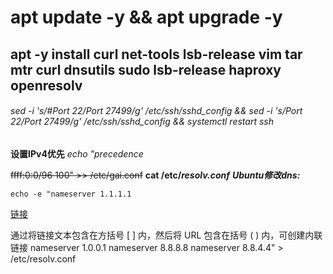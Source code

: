 # apt update -y && apt upgrade -y
## apt -y install curl net-tools lsb-release vim tar mtr curl dnsutils sudo lsb-release haproxy openresolv
###### sed -i 's/#Port 22/Port 27499/g' /etc/ssh/sshd_config && sed -i 's/Port 22/Port 27499/g' /etc/ssh/sshd_config && systemctl restart ssh

**设置IPv4优先**
*echo "precedence*

~~ffff:0:0/96  100" >> /etc/gai.conf~~
**cat /etc/_resolv.conf_**
***Ubuntu修改dns:***

```
echo -e "nameserver 1.1.1.1 
```



[链接](https://github.com/urnuts/haproxy/edit/main/readme.md)

通过将链接文本包含在方括号 [ ] 内，然后将 URL 包含在括号 ( ) 内，可创建内联链接
nameserver 1.0.0.1
nameserver 8.8.8.8
nameserver 8.8.4.4" > /etc/resolv.conf
